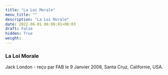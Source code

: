 ```yaml
---
title: "La Loi Morale"
menu_title: ""
description: "La Loi Morale"
date: 2022-06-01 06:00:01+00:03
draft: False
hidden: True
weight:
---
```

### La Loi Morale

Jack London - reçu par FAB le 9 Janvier 2008, Santa Cruz, Californie, USA.



